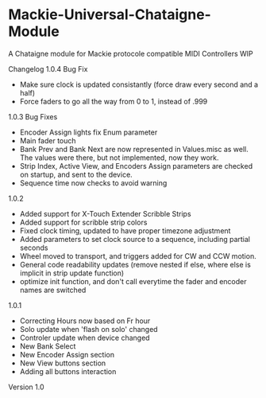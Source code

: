 # Mackie-Universal-Chataigne-Module
A Chataigne module for Mackie protocole compatible MIDI Controllers
WIP

Changelog 
1.0.4
Bug Fix
- Make sure clock is updated consistantly (force draw every second and a half)
- Force faders to go all the way from 0 to 1, instead of .999

1.0.3
Bug Fixes
- Encoder Assign lights fix Enum parameter
- Main fader touch
- Bank Prev and Bank Next are now represented in Values.misc as well. The values were there, but not implemented, now they work.
- Strip Index, Active View, and Encoders Assign parameters are checked on startup, and sent to the device.
- Sequence time now checks to avoid warning

1.0.2
- Added support for X-Touch Extender Scribble Strips
- Added support for scribble strip colors
- Fixed clock timing, updated to have proper timezone adjustment
- Added parameters to set clock source to a sequence, including partial seconds
- Wheel moved to transport, and triggers added for CW and CCW motion.
- General code readability updates (remove nested if else, where else is implicit in strip update function)
- optimize init function, and don't call everytime the fader and encoder names are switched

1.0.1

- Correcting Hours now based on Fr hour
- Solo update when 'flash on solo' changed
- Controler update when device changed
- New Bank Select
- New Encoder Assign section
- New View buttons section
- Adding all buttons interaction

Version 1.0